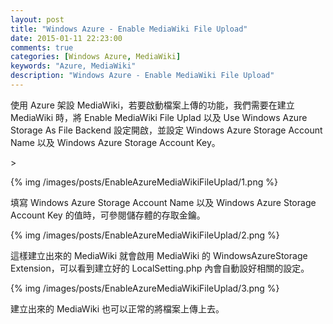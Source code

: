 ```yaml
---
layout: post
title: "Windows Azure - Enable MediaWiki File Upload"
date: 2015-01-11 22:23:00
comments: true
categories: [Windows Azure, MediaWiki] 
keywords: "Azure, MediaWiki"
description: "Windows Azure - Enable MediaWiki File Upload"
---
```


使用 Azure 架設 MediaWiki，若要啟動檔案上傳的功能，我們需要在建立 MediaWiki 時，將 Enable MediaWiki File Uplad 以及 Use Windows Azure Storage As File Backend 設定開啟，並設定 Windows Azure Storage Account Name 以及 Windows Azure Storage Account Key。  

<!-- More -->>

{% img /images/posts/EnableAzureMediaWikiFileUplad/1.png %}


填寫 Windows Azure Storage Account Name 以及 Windows Azure Storage Account Key 的值時，可參閱儲存體的存取金鑰。  

{% img /images/posts/EnableAzureMediaWikiFileUplad/2.png %}


這樣建立出來的 MediaWiki 就會啟用 MediaWiki 的 WindowsAzureStorage Extension，可以看到建立好的 LocalSetting.php 內會自動設好相關的設定。

{% img /images/posts/EnableAzureMediaWikiFileUplad/3.png %}


建立出來的 MediaWiki 也可以正常的將檔案上傳上去。

